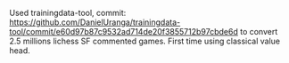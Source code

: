 Used trainingdata-tool, commit: https://github.com/DanielUranga/trainingdata-tool/commit/e60d97b87c9532ad714de20f3855712b97cbde6d to convert 2.5 millions lichess SF commented games.
First time using classical value head.
